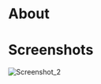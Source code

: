 # About

# Screenshots
![Screenshot_2](https://user-images.githubusercontent.com/83656997/148783508-ec243045-633c-4ca3-8ab0-e93787708f59.png)

